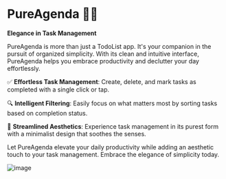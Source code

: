 # PureAgenda 📝✨

**Elegance in Task Management**

PureAgenda is more than just a TodoList app. It's your companion in the pursuit of organized simplicity. With its clean and intuitive interface, PureAgenda helps you embrace productivity and declutter your day effortlessly.

✅ **Effortless Task Management**: Create, delete, and mark tasks as completed with a single click or tap.

🔍 **Intelligent Filtering**: Easily focus on what matters most by sorting tasks based on completion status.

💫 **Streamlined Aesthetics**: Experience task management in its purest form with a minimalist design that soothes the senses.

Let PureAgenda elevate your daily productivity while adding an aesthetic touch to your task management. Embrace the elegance of simplicity today.

![image](https://github.com/pinwhell/PureAgenda/assets/60289470/63a34a92-862e-4d38-82bc-7a9bdbb9ffff)



